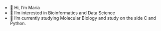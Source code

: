 - 👋 Hi, I’m Maria
- 👀 I’m interested in Bioinformatics and Data Science
- 🌱 I’m currently studying Molecular Biology and study on the side C and Python.

<!---
onemaria/onemaria is a ✨ special ✨ repository because its `README.md` (this file) appears on your GitHub profile.
You can click the Preview link to take a look at your changes.
--->

